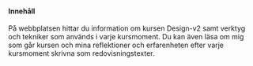 #### Innehåll

På webbplatsen hittar du information om kursen Design-v2 samt verktyg och tekniker som används i varje kursmoment. Du kan även läsa om mig som går kursen och mina reflektioner och erfarenheten efter varje kursmoment skrivna som redovisningstexter. 
